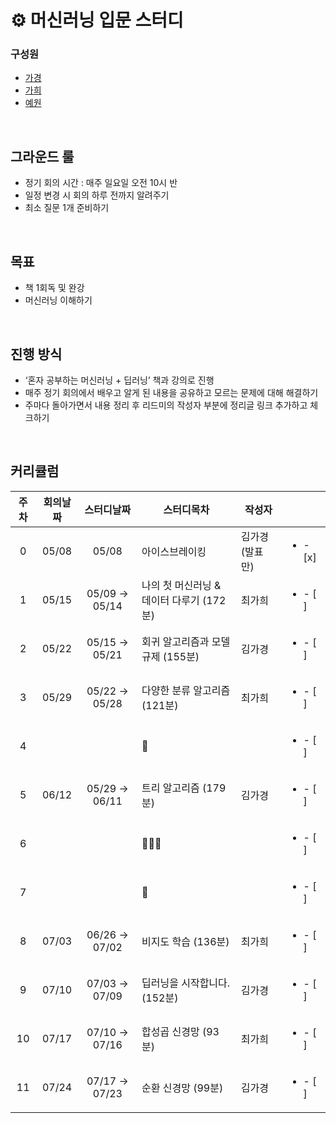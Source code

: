 # ⚙ 머신러닝 입문 스터디
### 구성원

- [가경](https://github.com/GaGa-Kim)
- [가희](https://github.com/cutehumanS2) 
- [예원](https://github.com/dolylupec)
</br>

## 그라운드 룰

- 정기 회의 시간 : 매주 일요일 오전 10시 반
- 일정 변경 시 회의 하루 전까지 알려주기
- 최소 질문 1개 준비하기
</br>

## 목표

- 책  1회독 및 완강
- 머신러닝 이해하기
</br>

## 진행 방식

- ‘혼자 공부하는 머신러닝 + 딥러닝’ 책과 강의로 진행
- 매주 정기 회의에서 배우고 알게 된 내용을 공유하고 모르는 문제에 대해 해결하기
- 주마다 돌아가면서 내용 정리 후 리드미의 작성자 부분에 정리글 링크 추가하고 체크하기

</br>

## 커리큘럼

|주차|회의날짜|스터디날짜|스터디목차|작성자||
|:-------:|:----:|:----:|----|----|----|
|0|05/08|05/08|아이스브레이킹|김가경 (발표만)|<ul><li>- [x] </li></ul>|
|1|05/15|05/09 → 05/14|나의 첫 머신러닝 & 데이터 다루기 (172분)|최가희|<ul><li>- [ ] </li></ul>|
|2|05/22|05/15 → 05/21|회귀 알고리즘과 모델 규제 (155분)|김가경|<ul><li>- [ ] </li></ul>|
|3|05/29|05/22 → 05/28|다양한 분류 알고리즘 (121분)|최가희|<ul><li>- [ ] </li></ul>|
|4|||🤸||<ul><li>- [ ] </li></ul>|
|5|06/12|05/29 → 06/11|트리 알고리즘 (179분)|김가경|<ul><li>- [ ] </li></ul>|
|6|||🤸🏻‍♀️||<ul><li>- [ ] </li></ul>|
|7|||🤸||<ul><li>- [ ] </li></ul>|
|8|07/03|06/26 → 07/02|	비지도 학습 (136분)|	최가희|<ul><li>- [ ] </li></ul>|
|9|07/10|07/03 → 07/09|딥러닝을 시작합니다. (152분)|	김가경|<ul><li>- [ ] </li></ul>|
|10|07/17|07/10 → 07/16|	합성곱 신경망 (93분)|	최가희|<ul><li>- [ ] </li></ul>|
|11|07/24|07/17 → 07/23|	순환 신경망 (99분)|	김가경|<ul><li>- [ ] </li></ul>|
